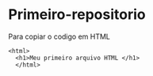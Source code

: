 # Primeiro-repositorio
Para copiar o codigo em HTML
```
<html>
  <h1>Meu primeiro arquivo HTML </h1>
  </html>
```
